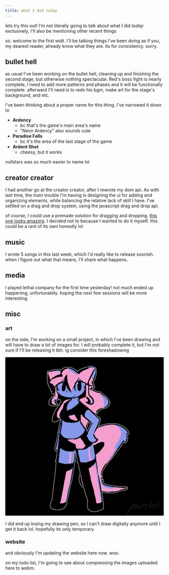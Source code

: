 ```yaml
---
title: what I did today
---
```


lets try this out! I'm not literally going to talk about what I did *today* exclusively, I'll also be mentioning other recent things

so. welcome to the first widt. I'll be talking things I've been doing as if you, my dearest reader, already know what they are. its for consistency. sorry. 


## bullet hell

as usual I've been working on the bullet hell, cleaning up and finishing the second stage, but otherwise nothing spectacular. Red's boss fight is nearly complete, I need to add more patterns and phases and it will be functionally complete. afterward I'll need is to redo his bgm, make art for the stage's background, and etc.

I've been thinking about a proper name for this thing. I've narrowed it down to
- **Ardency**
	- bc that's the game's main area's name
	- "Neon Ardency" also sounds cute
- **Paradise Falls**
	- bc it's the area of the last stage of the game
- **Ardent Shot**
	- cheesy, but it works

nullstars was so much easier to name lol


## creator creator

I had another go at the creator creator, after I rewrote my dom api. As with last time, the main trouble I'm having is designing the ui for adding and organizing elements, while balancing the relative lack of skill I have. I've settled on a drag and drop system, using the javascript drag and drop api. 

of course, I could use a premade solution for dragging and dropping. [this one looks amazing](https://gridstackjs.com/). I decided not to because I wanted to do it myself. this could be a rant of its own honestly lol


## music

I wrote 5 songs in this last week, which I'd really like to release soonish. when I figure out what that means, I'll share what happens.


## media

I played lethal company for the first time yesterday! not much ended up happening, unfortunately. hoping the next few sessions will be more interesting.


## misc

### art

on the side, I'm working on a small project, in which I've been drawing and will have to draw a lot of images for. I will probably complete it, but I'm not sure if I'll be releasing it tbh. ig consider this foreshadowing

![cat girl](/asset/image/euphorium/concept/tttt.png)

I did end up losing my drawing pen, so I can't draw digitally anymore until I get it back lol. hopefully its only temporary.


### website

and obviously I'm updating the website here now. woo.

on my todo list, I'm going to see about compressing the images uploaded here to webm. 



